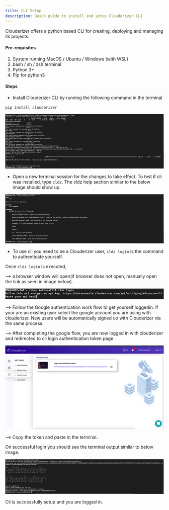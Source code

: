 ```yaml
---
title: CLI Setup
description: Quick guide to install and setup Clouderizer CLI
---
```


Clouderizer offers a python based CLI for creating, deploying and managing its projects.

#### Pre-requisites

1. System running MacOS / Ubuntu / Windows (with WSL)
2. bash / sh / zsh terminal
3. Python 3+
4. Pip for python3

#### Steps

* Install Clouderizer CLI by running the following command in the terminal
```
pip install clouderizer
```
![CLI_SETUP](../img/cli_installation.png) 

* Open a new terminal session for the changes to take effect. To test if cli was installed, type ```cldz```. The cldz help section similar to the below image should show up.

![CLI_SETUP](../img/cldz_help.png) 

* To use cli you need to be a Clouderizer user, ```cldz login``` is the command to authenticate yourself.

Once ```cldz login``` is executed, 

--> a browser window will open(if browser does not open, manually open the link as seen in image below). 

![CLI_SETUP](../img/cldz_login.png) 

--> Follow the Google authentication work flow to get yourself loggedin. If your are an existing user select the google account you are using with clouderizer. New users will be automatically signed up with Clouderizer via the same process.

--> After completing the google flow, you are now logged in with clouderizer and redirected to cli login authentication token page. 

![CLI_SETUP](../img/cli_auth_token.png) 

--> Copy the token and paste in the terminal.

On successful login you should see the terminal output similar to below image.

![CLI_SETUP](../img/cli_welcome_clouderizer.png) 

Cli is successfully setup and you are logged in.
